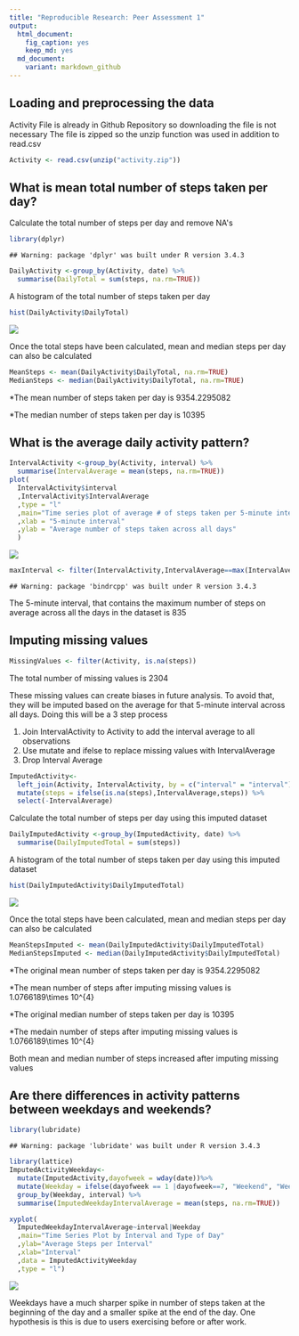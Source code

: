 ```yaml
---
title: "Reproducible Research: Peer Assessment 1"
output: 
  html_document:
    fig_caption: yes
    keep_md: yes
  md_document:
    variant: markdown_github
---
```



## Loading and preprocessing the data
Activity File is already in Github Repository so downloading the file is not necessary
The file is zipped so the unzip function was used in addition to read.csv


```r
Activity <- read.csv(unzip("activity.zip"))
```

## What is mean total number of steps taken per day?
Calculate the total number of steps per day and remove NA's

```r
library(dplyr)
```

```
## Warning: package 'dplyr' was built under R version 3.4.3
```

```r
DailyActivity <-group_by(Activity, date) %>%
  summarise(DailyTotal = sum(steps, na.rm=TRUE))
```

A histogram of the total number of steps taken per day

```r
hist(DailyActivity$DailyTotal)
```

![](PA1_template_files/figure-html/StepsHistogram-1.png)<!-- -->


Once the total steps have been calculated, mean and median steps per day can also be calculated

```r
MeanSteps <- mean(DailyActivity$DailyTotal, na.rm=TRUE)
MedianSteps <- median(DailyActivity$DailyTotal, na.rm=TRUE)
```
 
*The mean number of steps taken per day is 9354.2295082

*The median number of steps taken per day is 10395


## What is the average daily activity pattern?


```r
IntervalActivity <-group_by(Activity, interval) %>%
  summarise(IntervalAverage = mean(steps, na.rm=TRUE))
plot(
  IntervalActivity$interval
  ,IntervalActivity$IntervalAverage
  ,type = "l"
  ,main="Time series plot of average # of steps taken per 5-minute interval"
  ,xlab = "5-minute interval"
  ,ylab = "Average number of steps taken across all days"
  )
```

![](PA1_template_files/figure-html/IntervalSteps-1.png)<!-- -->



```r
maxInterval <- filter(IntervalActivity,IntervalAverage==max(IntervalAverage))
```

```
## Warning: package 'bindrcpp' was built under R version 3.4.3
```
The 5-minute interval, that contains the maximum number of steps on average across all the days in the dataset is 835

## Imputing missing values


```r
MissingValues <- filter(Activity, is.na(steps))
```
The total number of missing values is 2304

These missing values can create biases in future analysis.  To avoid that, they will be imputed based on the average for that 5-minute interval across all days. Doing this will be a 3 step process

1. Join IntervalActivity to Activity to add the interval average to all observations
2. Use mutate and ifelse to replace missing values with IntervalAverage
3. Drop Interval Average


```r
ImputedActivity<- 
  left_join(Activity, IntervalActivity, by = c("interval" = "interval")) %>%
  mutate(steps = ifelse(is.na(steps),IntervalAverage,steps)) %>%
  select(-IntervalAverage)
```

Calculate the total number of steps per day using this imputed dataset

```r
DailyImputedActivity <-group_by(ImputedActivity, date) %>%
  summarise(DailyImputedTotal = sum(steps))
```

A histogram of the total number of steps taken per day using this imputed dataset

```r
hist(DailyImputedActivity$DailyImputedTotal)
```

![](PA1_template_files/figure-html/StepsHistogramImputed-1.png)<!-- -->


Once the total steps have been calculated, mean and median steps per day can also be calculated

```r
MeanStepsImputed <- mean(DailyImputedActivity$DailyImputedTotal)
MedianStepsImputed <- median(DailyImputedActivity$DailyImputedTotal)
```
 
*The original mean number of steps taken per day is 9354.2295082

*The mean number of steps after imputing missing values is 1.0766189\times 10^{4}

*The original median number of steps taken per day is 10395

*The medain number of steps after imputing missing values is 1.0766189\times 10^{4}

Both mean and median number of steps increased after imputing missing values


## Are there differences in activity patterns between weekdays and weekends?



```r
library(lubridate)
```

```
## Warning: package 'lubridate' was built under R version 3.4.3
```

```r
library(lattice)
ImputedActivityWeekday<- 
  mutate(ImputedActivity,dayofweek = wday(date))%>%
  mutate(Weekday = ifelse(dayofweek == 1 |dayofweek==7, "Weekend", "Weekday")) %>%
  group_by(Weekday, interval) %>%
  summarise(ImputedWeekdayIntervalAverage = mean(steps, na.rm=TRUE))

xyplot(
  ImputedWeekdayIntervalAverage~interval|Weekday
  ,main="Time Series Plot by Interval and Type of Day"
  ,ylab="Average Steps per Interval"
  ,xlab="Interval"
  ,data = ImputedActivityWeekday
  ,type = "l")
```

![](PA1_template_files/figure-html/weekdays-1.png)<!-- -->

Weekdays have a much sharper spike in number of steps taken at the beginning of the day and a smaller spike at the end of the day.  One hypothesis is this is due to users exercising before or after work.
